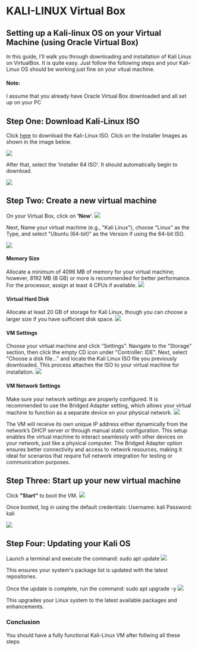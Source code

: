<h1>KALI-LINUX Virtual Box</h1>


<h2>Setting up a Kali-linux OS on your Virtual Machine (using Oracle Virtual Box)</h2>
In this guide, I’ll walk you through downloading and installation of Kali Linux on VirtualBox. It is quite easy. Just follow the following steps and your Kali-Linux OS should be working just fine on your vitual machine.
<h4> Note: </h4> I assume that you already have Oracle Virtual Box downloaded and all set up on your PC

<h2>Step One: Download Kali-Linux ISO </h2>

Click <a href="https://www.kali.org/get-kali/#kali-platforms">here</a>  to download the Kali-Linux ISO. Click on the Installer Images as shown in the image below.

<img src = "Folder/kali 1.png">

After that, select the 'Installer 64 ISO'. It should automatically begin to download.

<img src = "Folder/kali download installer.png">

<h2>Step Two: Create a new virtual machine</h2>
On your Virtual Box, click on <b>'New</b>'.
<img src = "Folder/VM New VM.png">

Next, Name your virtual machine (e.g., "Kali Linux"), choose "Linux" as the Type, and select "Ubuntu (64-bit)" as the Version if using the 64-bit ISO.

<img src = "Folder/Kali Linux Name.png">

<h4>Memory Size</h4>
Allocate a minimum of 4096 MB of memory for your virtual machine; however, 8192 MB (8 GB) or more is recommended for better performance. For the processor, assign at least 4 CPUs if available.

<img src = "Folder/Kali Memory  CPU.png">

<h4>Virtual Hard Disk</h4>
Allocate at least 20 GB of storage for Kali Linux, though you can choose a larger size if you have sufficient disk space.

<img src = "Folder/kali hard disk.png">

<h4>VM Settings</h4>
Choose your virtual machine and click "Settings". Navigate to the "Storage" section, then click the empty CD icon under "Controller: IDE". Next, select "Choose a disk file..." and locate the Kali Linux ISO file you previously downloaded. This process attaches the ISO to your virtual machine for installation.

<img src = "Folder/Kali storage.png">

<h4>VM Network Settings </h4>
Make sure your network settings are properly configured. It is recommended to use the Bridged Adapter setting, which allows your virtual machine to function as a separate device on your physical network.

<img src = "Folder/Kali Bridged Net.png">

The VM will receive its own unique IP address either dynamically from the network’s DHCP server or through manual static configuration. This setup enables the virtual machine to interact seamlessly with other devices on your network, just like a physical computer. The Bridged Adapter option ensures better connectivity and access to network resources, making it ideal for scenarios that require full network integration for testing or communication purposes.


<h2>Step Three: Start up your new virtual machine</h2>
Click <b>"Start"</b> to boot the VM. 

<img src = "Folder/Kali vm start.png">

Once booted, log in using the default credentials:
Username: kali
Password: kali

<img src = "Folder/Kali login.png">

<h2>Step Four: Updating your Kali OS</h2>
Launch a terminal and execute the command:
sudo apt update

<img src = "Folder/Kali update 2.png">

This ensures your system's package list is updated with the latest repositories.

Once the update is complete, run the command:
sudo apt upgrade -y
<img src = "Folder/kali update 3.png">

This upgrades your Linux system to the latest available packages and enhancements.

<h3>Conclusion</h3>
You should have a fully functional Kali-Linux VM after follwing all these steps
